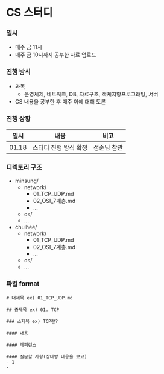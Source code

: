 # CS 스터디

### 일시

* 매주 금 11시
* 매주 금 10시까지 공부한 자료 업로드



### 진행 방식

* 과목
  * 운영체제, 네트워크, DB, 자료구조, 객체지향프로그래밍, 서버
* CS 내용을 공부한 후 매주 이에 대해 토론



### 진행 상황

| 일시  | 내용                  | 비고        |
| ----- | --------------------- | ----------- |
| 01.18 | 스터디 진행 방식 확정 | 성준님 참관 |





### 디렉토리 구조

* minsung/
  * network/
    * 01_TCP_UDP.md
    * 02_OSI_7계층.md
    * \...
  * os/
  * \...
* chulhee/
  * network/
    * 01_TCP_UDP.md
    * 02_OSI_7계층.md
    * ...
  * os/
  * ...



### 파일 format

```
# 대제목 ex) 01_TCP_UDP.md

## 중제목 ex) 01. TCP

### 소제목 ex) TCP란?

#### 내용

#### 레퍼런스

#### 질문할 사항(상대방 내용을 보고)
- 1
- 
```

